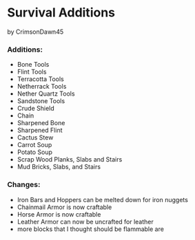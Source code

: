 # Survival Additions
by CrimsonDawn45

### Additions:
- Bone Tools
- Flint Tools
- Terracotta Tools
- Netherrack Tools
- Nether Quartz Tools
- Sandstone Tools
- Crude Shield
- Chain
- Sharpened Bone
- Sharpened Flint
- Cactus Stew
- Carrot Soup
- Potato Soup
- Scrap Wood Planks, Slabs and Stairs
- Mud Bricks, Slabs, and Stairs

### Changes:
- Iron Bars and Hoppers can be melted down for iron nuggets
- Chainmail Armor is now craftable
- Horse Armor is now craftable
- Leather Armor can now be uncrafted for leather
- more blocks that I thought should be flammable are